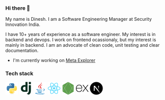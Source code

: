 ### Hi there 👋

My name is Dinesh. I am a Software Engineering Manager at Security Innovation India.

I have 10+ years of experience as a software engineer. My interest is in backend and devops. I work on frontend ocassionaly, but my interest is mainly in backend.
I am an advocate of clean code, unit testing and clear documentation.

- I'm currently working on [Meta Explorer](https://metaexplorer.co)


### Tech stack

<img src="https://raw.githubusercontent.com/devicons/devicon/master/icons/python/python-original.svg" alt="python" width=40 height=40/> <img src="https://raw.githubusercontent.com/devicons/devicon/master/icons/django/django-plain.svg" alt="django" width=40 height=40/> <img src="https://raw.githubusercontent.com/devicons/devicon/master/icons/java/java-original.svg" alt="java" width=40 height=40/> <img src="https://raw.githubusercontent.com/devicons/devicon/master/icons/react/react-original.svg" alt="reactjs" width=40 height=40/>
<img src="https://raw.githubusercontent.com/devicons/devicon/master/icons/nodejs/nodejs-plain.svg" alt="nodejs" width=40 height=40/>
<img src="https://raw.githubusercontent.com/devicons/devicon/master/icons/express/express-original.svg" alt="expressjs" width=40 height=40/> 
<img src="https://raw.githubusercontent.com/devicons/devicon/master/icons/nextjs/nextjs-original.svg" alt="nextjs" width=40 height=40/> 

<!--
**Dineshs91/Dineshs91** is a ✨ _special_ ✨ repository because its `README.md` (this file) appears on your GitHub profile.

Here are some ideas to get you started:

- 🔭 I’m currently working on ...
- 🌱 I’m currently learning ...
- 👯 I’m looking to collaborate on ...
- 🤔 I’m looking for help with ...
- 💬 Ask me about ...
- 📫 How to reach me: ...
- 😄 Pronouns: ...
- ⚡ Fun fact: ...
-->
